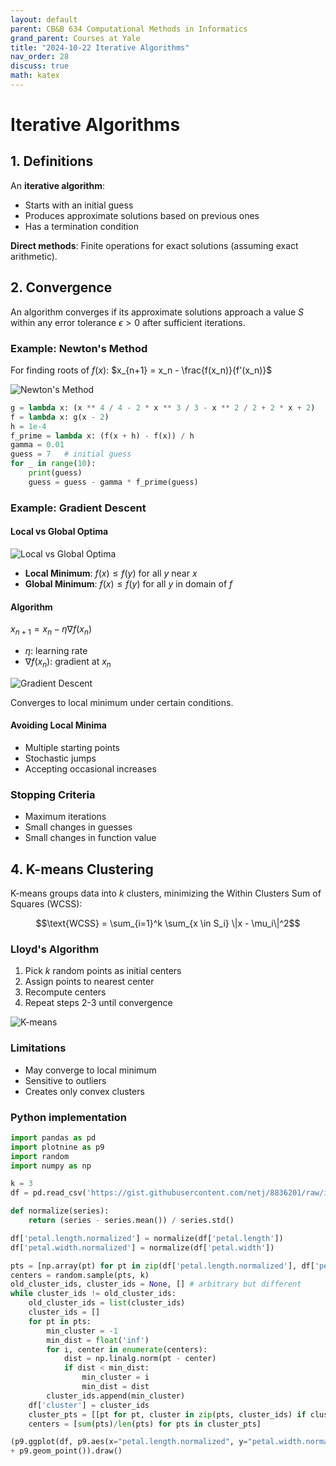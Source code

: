 ```yaml
---
layout: default
parent: CB&B 634 Computational Methods in Informatics
grand_parent: Courses at Yale
title: "2024-10-22 Iterative Algorithms"
nav_order: 28
discuss: true
math: katex
---
```


# Iterative Algorithms

## 1. Definitions
An **iterative algorithm**:
- Starts with an initial guess
- Produces approximate solutions based on previous ones
- Has a termination condition

**Direct methods**: Finite operations for exact solutions (assuming exact arithmetic).

## 2. Convergence
An algorithm converges if its approximate solutions approach a value $S$ within any error tolerance $\epsilon > 0$ after sufficient iterations.

### Example: Newton's Method
For finding roots of $f(x)$:
$x_{n+1} = x_n - \frac{f(x_n)}{f'(x_n)}$

![Newton's Method](image.png)

```python
g = lambda x: (x ** 4 / 4 - 2 * x ** 3 / 3 - x ** 2 / 2 + 2 * x + 2)
f = lambda x: g(x - 2)
h = 1e-4
f_prime = lambda x: (f(x + h) - f(x)) / h
gamma = 0.01
guess = 7   # initial guess
for _ in range(10):
    print(guess)
    guess = guess - gamma * f_prime(guess)
```

### Example: Gradient Descent

#### Local vs Global Optima
![Local vs Global Optima](image-1.png)

- **Local Minimum**: $f(x) \leq f(y)$ for all $y$ near $x$
- **Global Minimum**: $f(x) \leq f(y)$ for all $y$ in domain of $f$

#### Algorithm
$x_{n+1} = x_n - \eta \nabla f(x_n)$
- $\eta$: learning rate
- $\nabla f(x_n)$: gradient at $x_n$

![Gradient Descent](image-2.png)

Converges to local minimum under certain conditions.

#### Avoiding Local Minima
- Multiple starting points
- Stochastic jumps
- Accepting occasional increases

### Stopping Criteria
- Maximum iterations
- Small changes in guesses
- Small changes in function value


## 4. K-means Clustering

K-means groups data into $k$ clusters, minimizing the Within Clusters Sum of Squares (WCSS):

$$\text{WCSS} = \sum_{i=1}^k \sum_{x \in S_i} \|x - \mu_i\|^2$$

### Lloyd's Algorithm
1. Pick $k$ random points as initial centers
2. Assign points to nearest center
3. Recompute centers
4. Repeat steps 2-3 until convergence

![K-means](image-3.png)

### Limitations
- May converge to local minimum
- Sensitive to outliers
- Creates only convex clusters

### Python implementation
```python
import pandas as pd
import plotnine as p9
import random
import numpy as np

k = 3
df = pd.read_csv('https://gist.githubusercontent.com/netj/8836201/raw/iris.csv')

def normalize(series):
    return (series - series.mean()) / series.std()

df['petal.length.normalized'] = normalize(df['petal.length'])
df['petal.width.normalized'] = normalize(df['petal.width'])

pts = [np.array(pt) for pt in zip(df['petal.length.normalized'], df['petal.width.normalized'])]
centers = random.sample(pts, k)
old_cluster_ids, cluster_ids = None, [] # arbitrary but different
while cluster_ids != old_cluster_ids:
    old_cluster_ids = list(cluster_ids)
    cluster_ids = []
    for pt in pts:
        min_cluster = -1
        min_dist = float('inf')
        for i, center in enumerate(centers):
            dist = np.linalg.norm(pt - center)
            if dist < min_dist:
                min_cluster = i
                min_dist = dist
        cluster_ids.append(min_cluster)
    df['cluster'] = cluster_ids
    cluster_pts = [[pt for pt, cluster in zip(pts, cluster_ids) if cluster == match] for match in range(k)]
    centers = [sum(pts)/len(pts) for pts in cluster_pts]

(p9.ggplot(df, p9.aes(x="petal.length.normalized", y="petal.width.normalized", color="cluster"))
+ p9.geom_point()).draw()
```

